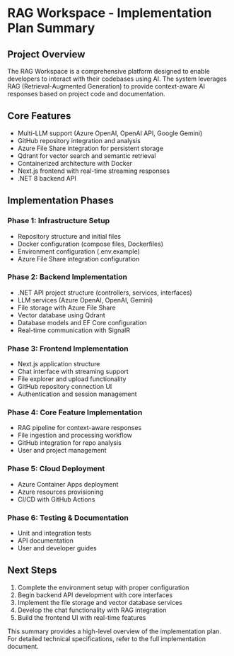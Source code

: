 # RAG Workspace - Implementation Plan Summary

## Project Overview

The RAG Workspace is a comprehensive platform designed to enable developers to interact with their codebases using AI. The system leverages RAG (Retrieval-Augmented Generation) to provide context-aware AI responses based on project code and documentation.

## Core Features

- Multi-LLM support (Azure OpenAI, OpenAI API, Google Gemini)
- GitHub repository integration and analysis
- Azure File Share integration for persistent storage
- Qdrant for vector search and semantic retrieval
- Containerized architecture with Docker
- Next.js frontend with real-time streaming responses
- .NET 8 backend API

## Implementation Phases

### Phase 1: Infrastructure Setup
- Repository structure and initial files
- Docker configuration (compose files, Dockerfiles)
- Environment configuration (.env.example)
- Azure File Share integration configuration

### Phase 2: Backend Implementation
- .NET API project structure (controllers, services, interfaces)
- LLM services (Azure OpenAI, OpenAI, Gemini)
- File storage with Azure File Share
- Vector database using Qdrant
- Database models and EF Core configuration
- Real-time communication with SignalR

### Phase 3: Frontend Implementation
- Next.js application structure
- Chat interface with streaming support
- File explorer and upload functionality
- GitHub repository connection UI
- Authentication and session management

### Phase 4: Core Feature Implementation
- RAG pipeline for context-aware responses
- File ingestion and processing workflow
- GitHub integration for repo analysis
- User and project management

### Phase 5: Cloud Deployment
- Azure Container Apps deployment
- Azure resources provisioning
- CI/CD with GitHub Actions

### Phase 6: Testing & Documentation
- Unit and integration tests
- API documentation
- User and developer guides

## Next Steps

1. Complete the environment setup with proper configuration
2. Begin backend API development with core interfaces
3. Implement the file storage and vector database services
4. Develop the chat functionality with RAG integration
5. Build the frontend UI with real-time features

This summary provides a high-level overview of the implementation plan. For detailed technical specifications, refer to the full implementation document.